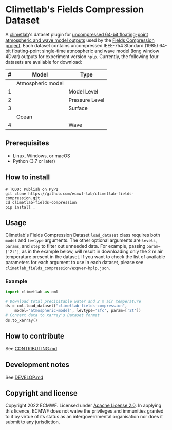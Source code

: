 # Climetlab's Fields Compression Dataset

A [climetlab](https://climetlab.readthedocs.io/en/latest/)'s dataset plugin for [uncompressed 64-bit floating-point atmospheric and wave model outputs](https://apps.ecmwf.int/research-experiments/expver/hplp/) used by the [Fields Compression project](https://github.com/ecmwf-lab/fields-compression).
Each dataset contains uncompressed IEEE-754 Standard (1985) 64-bit floating-point single-time atmospheric and wave model (long window 4Dvar) outputs for experiment version `hplp`. Currently, the following four datasets are available for download:

| #   | Model             | Type           |
| --- | ----------------- | -------------- |
|     | Atmospheric model |                |
| 1   |                   | Model Level    |
| 2   |                   | Pressure Level |
| 3   |                   | Surface        |
|     | Ocean             |                |
| 4   |                   | Wave           |


## Prerequisites

- Linux, Windows, or macOS
- Python (3.7 or later)


## How to install

```
# TODO: Publish on PyPI
git clone https://github.com/ecmwf-lab/climetlab-fields-compression.git
cd climetlab-fields-compression
pip install .
```


## Usage

Climetlab's Fields Compression Dataset `load_dataset` class requires both `model` and `levtype` arguments. The other optional arguments are `levels`, `params`, and `step` to filter out unneeded data. For example, passing `param=['2t']`, as in the example below, will result in downloading only the 2 m air temperature present in the dataset. If you want to check the list of available parameters for each argument to use in each dataset, please see `climetlab_fields_compression/expver-hplp.json`.


### Example

```py
import climetlab as cml

# Download total precipitable water and 2 m air temperature
ds = cml.load_dataset("climetlab-fields-compression",
    model='atmospheric-model', levtype='sfc', param=['2t'])
# Convert data to xarray's Dataset format
ds.to_xarray()
```


## How to contribute

See [CONTRIBUTING.md](CONTRIBUTING.md)


## Development notes

See [DEVELOP.md](DEVELOP.md)


## Copyright and license

Copyright 2022 ECMWF. Licensed under [Apache License 2.0](LICENSE.txt). In applying this licence, ECMWF does not waive the privileges and immunities granted to it by virtue of its status as an intergovernmental organisation nor does it submit to any jurisdiction.
